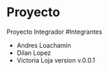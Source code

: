 # Proyecto
Proyecto Integrador
#Integrantes
- Andres Loachamin
- Dilan Lopez
- Victoria Loja
version
 v.0.0.1
